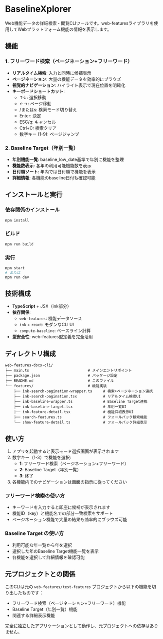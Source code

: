 # BaselineXplorer

Web機能データの詳細検索・閲覧CLIツールです。web-featuresライブラリを使用してWebプラットフォーム機能の情報を表示します。

## 機能

### 1. フリーワード検索（ページネーション+フリーワード）
- **リアルタイム検索**: 入力と同時に候補表示
- **ページネーション**: 大量の機能データを効率的にブラウズ
- **視覚的ナビゲーション**: ハイライト表示で現在位置を明確化
- **キーボードショートカット**: 
  - ↑↓: 選択移動
  - ←→: ページ移動
  - /またはs: 検索モード切り替え
  - Enter: 決定
  - ESC/q: キャンセル
  - Ctrl+C: 検索クリア
  - 数字キー (1-9): ページジャンプ

### 2. Baseline Target（年別一覧）
- **年別機能一覧**: baseline_low_date基準で年別に機能を整理
- **機能数表示**: 各年の利用可能機能数を表示
- **日付順ソート**: 年内では日付順で機能を表示
- **詳細情報**: 各機能のbaseline日付も確認可能

## インストールと実行

### 依存関係のインストール
```sh
npm install
```

### ビルド
```sh
npm run build
```

### 実行
```sh
npm start
# または
npm run dev
```

## 技術構成

- **TypeScript** + JSX（ink部分）
- **依存関係**:
  - `web-features`: 機能データソース
  - `ink` + `react`: モダンなCLI UI
  - `compute-baseline`: ベースライン計算
- **型安全性**: web-features型定義を完全活用

## ディレクトリ構成

```
web-features-docs-cli/
├── main.ts                           # メインエントリポイント
├── package.json                      # パッケージ設定
├── README.md                         # このファイル
└── features/                         # 機能実装
    ├── ink-search-pagination-wrapper.ts     # 検索+ページネーション連携
    ├── ink-search-pagination.tsx            # リアルタイム検索UI
    ├── ink-baseline-wrapper.ts              # Baseline Target連携
    ├── ink-baseline-target.tsx              # 年別一覧UI
    ├── ink-feature-detail.tsx               # 機能詳細表示UI
    ├── search-features.ts                   # フォールバック検索機能
    └── show-feature-detail.ts               # フォールバック詳細表示
```

## 使い方

1. アプリを起動すると表示モード選択画面が表示されます
2. 数字キー（1-3）で機能を選択:
   - **1**: フリーワード検索（ページネーション+フリーワード）
   - **2**: Baseline Target（年別一覧）
   - **3**: 終了
3. 各機能内でのナビゲーションは画面の指示に従ってください

### フリーワード検索の使い方
- キーワードを入力すると即座に候補が表示されます
- 機能ID（key）と機能名での部分一致検索をサポート
- ページネーション機能で大量の結果も効率的にブラウズ可能

### Baseline Target の使い方
- 利用可能な年一覧から年を選択
- 選択した年のBaseline Target機能一覧を表示
- 各機能を選択して詳細情報を確認可能

## 元プロジェクトとの関係

このCLIは元の `web-features/test-features` プロジェクトから以下の機能を切り出したものです：
- フリーワード検索（ページネーション+フリーワード）機能
- Baseline Target（年別一覧）機能
- 関連する詳細表示機能

完全に独立したアプリケーションとして動作し、元プロジェクトへの依存はありません。
